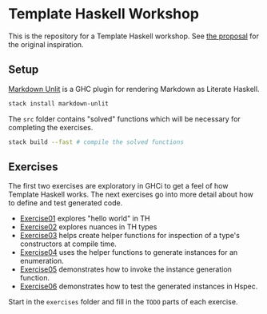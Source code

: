 # Template Haskell Workshop

This is the repository for a Template Haskell workshop. See [the proposal](doc/proposal.md) for the original
inspiration.

## Setup

[Markdown Unlit](https://hackage.haskell.org/package/markdown-unlit) is a GHC plugin for rendering Markdown as Literate
Haskell.

```bash
stack install markdown-unlit
```

The `src` folder contains "solved" functions which will be necessary for completing the exercises.

```bash
stack build --fast # compile the solved functions
```

## Exercises

The first two exercises are exploratory in GHCi to get a feel of how Template Haskell works. The next exercises go into
more detail about how to define and test generated code.

* [Exercise01](exercises/Exercise01.md) explores "hello world" in TH
* [Exercise02](exercises/Exercise02.md) explores nuances in TH types
* [Exercise03](exercises/Exercise03.md) helps create helper functions for inspection of a type's constructors at compile
  time.
* [Exercise04](exercises/Exercise04.md) uses the helper functions to generate instances for an enumeration.
* [Exercise05](exercises/Exercise05.md) demonstrates how to invoke the instance generation function.
* [Exercise06](exercises/Exercise06.md) demonstrates how to test the generated instances in Hspec.

Start in the `exercises` folder and fill in the `TODO` parts of each exercise.

